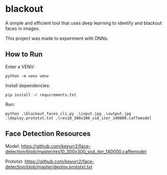# blackout
A simple and efficient tool that uses deep learning to identify and blackout faces in images.

This project was made to experiment with DNNs.

## How to Run
Enter a VENV:
```
python -m venv venv
```

Install dependencies:
```
pip install -r requirements.txt
```

Run:
```
python .\blackout_faces_cli.py .\input.jpg .\output.jpg .\deploy.prototxt.txt .\res10_300x300_ssd_iter_140000.caffemodel
```

## Face Detection Resources

Model: https://github.com/keyurr2/face-detection/blob/master/res10_300x300_ssd_iter_140000.caffemodel

Prototxt: https://github.com/keyurr2/face-detection/blob/master/deploy.prototxt.txt
